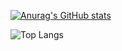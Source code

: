 [![Anurag's GitHub stats](https://github-readme-stats.vercel.app/api?username=jo87jimmy&show=reviews,discussions_started,discussions_answered,prs_merged,prs_merged_percentage&show_icons=true&theme=ambient_gradient&locale=zh-tw&include_all_commits=true&count_private=true&rank_icon=percentile&number_format=long&custom_title=jo87jimmy's_GitHub)](https://github.com/jo87jimmy/)

![Top Langs](https://github-readme-stats.vercel.app/api/top-langs/?username=jo87jimmy&layout=compact&theme=ambient_gradient)

